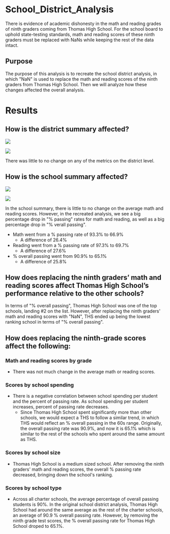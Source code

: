 # School_District_Analysis

There is evidence of academic dishonesty in the math and reading grades of ninth graders coming from Thomas High School. For the school board to uphold state-testing standards, math and reading scores of these ninth graders must be replaced with NaNs while keeping the rest of the data intact.

## Purpose
The purpose of this analysis is to recreate the school district analysis, in which "NaN" is used to replace the math and reading scores of the ninth graders from Thomas High School. Then we will analyze how these changes affected the overall analysis.


# Results

## How is the district summary affected?

![](School_District_Analysis/Resources/Images/district_summary_before)

![](School_District_Analysis/Resources/Images/district_summaey_after)

There was little to no change on any of the metrics on the district level.


## How is the school summary affected?

![](School_District_Analysis/Resources/Images/school_summary_before)

![](School_District_Analysis/Resources/Images/school_summary_after)

In the school summary, there is little to no change on the average math and reading scores. However, in the recreated analysis, we see a big percentage drop in "% passing" rates for math and reading, as well as a big percentage drop in "% verall passing".
- Math went from a % passing rate of 93.3% to 66.9%
    - A difference of 26.4%
- Reading went from a % passing rate of 97.3% to 69.7%
    - A difference of 27.6%
- % overall passing went from 90.9% to 65.1%
    - A difference of 25.8%
 

## How does replacing the ninth graders’ math and reading scores affect Thomas High School’s performance relative to the other schools?

In terms of "% overall passing", Thomas High School was one of the top schools, landing #2 on the list. However, after replacing the ninth graders' math and reading scores with "NaN", THS ended up being the lowest ranking school in terms of "% overall passing".

## How does replacing the ninth-grade scores affect the following:

### Math and reading scores by grade
- There was not much change in the average math or reading scores. 

### Scores by school spending
- There is a negative correlation between school spending per student and the percent of passing rate. As school spending per student increases, percent of passing rate decreases. 
    - Since Thomas High School spent significantly more than other schools, we would expect a THS to follow a similar trend, in which THS would reflect an % overall passing in the 60s range.
    Originally, the overall passing rate was 90.9%, and now it is 65.1% which is similar to the rest of the schools who spent around the same amount as THS. 

### Scores by school size
- Thomas High School is a medium sized school. After removing the ninth graders' math and reading scores, the overall % passing rate decreased, bringing down the school's ranking.

### Scores by school type
- Across all charter schools, the average percentage of  overall passing students is 90%. In the original school district analysis, Thomas High School had around the same average as the rest of the charter schools, an average of 90.9 % overall passing rate. However, by removing the ninth grade test scores, the % overall passing rate for Thomas High School droped to 65.1%.
